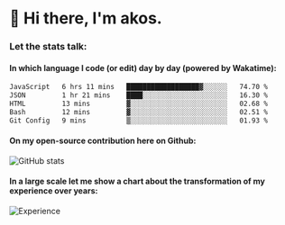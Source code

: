 # 👋 Hi there, I'm akos. 


### Let the stats talk:


#### In which language I code (or edit) day by day (powered by Wakatime): 

<!--START_SECTION:waka-->

```txt
JavaScript   6 hrs 11 mins   ██████████████████▓░░░░░░   74.70 %
JSON         1 hr 21 mins    ████░░░░░░░░░░░░░░░░░░░░░   16.30 %
HTML         13 mins         ▓░░░░░░░░░░░░░░░░░░░░░░░░   02.68 %
Bash         12 mins         ▓░░░░░░░░░░░░░░░░░░░░░░░░   02.51 %
Git Config   9 mins          ▒░░░░░░░░░░░░░░░░░░░░░░░░   01.93 %
```

<!--END_SECTION:waka-->

#### On my open-source contribution here on Github:
 
![GitHub stats](https://github-readme-stats.vercel.app/api?username=akosbalasko)

#### In a large scale let me show a chart about the transformation of my experience over years:   

![Experience](https://cr-skills-chart-widget.azurewebsites.net/api/api?username=akosbalasko)
